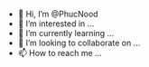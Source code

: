 - 👋 Hi, I’m @PhucNood
- 👀 I’m interested in ...
- 🌱 I’m currently learning ...
- 💞️ I’m looking to collaborate on ...
- 📫 How to reach me ...

<!---
PhucNood/PhucNood is a ✨ special ✨ repository because its `README.md` (this file) appears on your GitHub profile.
You can click the Preview link to take a look at your changes.
--->
